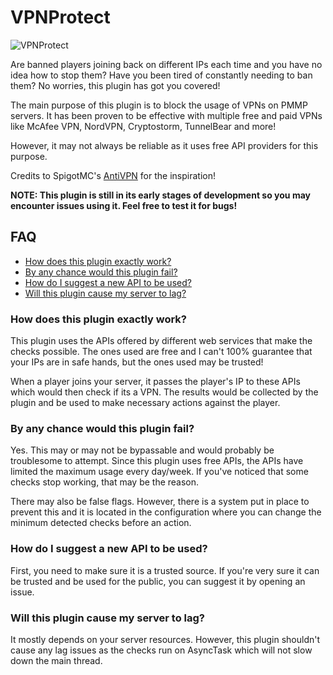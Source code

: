 # VPNProtect
![VPNProtect](https://media.discordapp.net/attachments/973097510748966982/980656191250247770/VPNProtect.gif?width=1416&height=663)

Are banned players joining back on different IPs each time and you have no idea how to stop them? Have you been tired of constantly needing to ban them? No worries, this plugin has got you covered!

The main purpose of this plugin is to block the usage of VPNs on PMMP servers. It has been proven to be effective with multiple free and paid VPNs like McAfee VPN, NordVPN, Cryptostorm, TunnelBear and more!

However, it may not always be reliable as it uses free API providers for this purpose.

Credits to SpigotMC's [AntiVPN](https://www.spigotmc.org/resources/anti-vpn.58291/) for the inspiration!

**NOTE: This plugin is still in its early stages of development so you may encounter issues using it. Feel free to test it for bugs!**

## FAQ
- [How does this plugin exactly work?](#how-does-this-plugin-exactly-work)
- [By any chance would this plugin fail?](#by-any-chance-would-this-plugin-fail)
- [How do I suggest a new API to be used?](#how-do-i-suggest-a-new-api-to-be-used)
- [Will this plugin cause my server to lag?](#will-this-plugin-cause-my-server-to-lag)

### How does this plugin exactly work?
This plugin uses the APIs offered by different web services that make the checks possible. The ones used are free and I can't 100% guarantee that your IPs are in safe hands, but the ones used may be trusted!

When a player joins your server, it passes the player's IP to these APIs which would then check if its a VPN. The results would be collected by the plugin and be used to make necessary actions against the player.

### By any chance would this plugin fail?
Yes. This may or may not be bypassable and would probably be troublesome to attempt. Since this plugin uses free APIs, the APIs have limited the maximum usage every day/week. If you've noticed that some checks stop working, that may be the reason.

There may also be false flags. However, there is a system put in place to prevent this and it is located in the configuration where you can change the minimum detected checks before an action.

### How do I suggest a new API to be used?
First, you need to make sure it is a trusted source. If you're very sure it can be trusted and be used for the public, you can suggest it by opening an issue.

### Will this plugin cause my server to lag?
It mostly depends on your server resources. However, this plugin shouldn't cause any lag issues as the checks run on AsyncTask which will not slow down the main thread.
